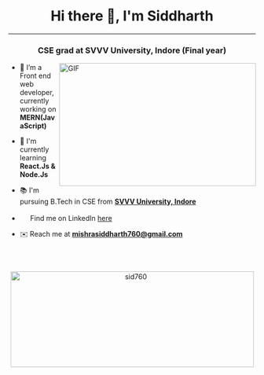<h1 align="center">Hi there 👋, I'm Siddharth </h1>
<hr>
<h3 align="center">CSE grad at SVVV University, Indore (Final year) </h3>
<img align="right" alt="GIF" src="https://miro.medium.com/max/875/1*Urc28sbnORGOW5oyohQ06g.gif" width="400px" height="250" />
</a>
  
- 👀 I’m a Front end web developer, currently working on **MERN(JavaScript)**

- 🌱 I'm currently learning **React.Js & Node.Js**
  
- 📚️ I'm pursuing B.Tech in CSE from **[SVVV University, Indore](https://svvv.edu.in/)**
  
- <img width=17px src="https://www.vectorlogo.zone/logos/linkedin/linkedin-icon.svg"> Find me on LinkedIn <a href="https://www.linkedin.com/in/siddharth-m-a77806105" target="_blank" >here</a>

- ✉️ Reach me at **mishrasiddharth760@gmail.com**
  
<!---
sid760/sid760 is a ✨ special ✨ repository because its `README.md` (this file) appears on your GitHub profile.
You can click the Preview link to take a look at your changes.
--->

<br>
<br>

<p align="center"><img align="center" src="https://github-readme-stats.vercel.app/api?username=sid760&theme=highcontrast&show_icons=true" height="195" width="495" alt="sid760" /></p>
